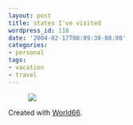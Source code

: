 ```yaml
---
layout: post
title: states I've visited
wordpress_id: 118
date: '2004-02-17T08:09:38-08:00'
categories:
- personal
tags:
- vacation
- travel
---
```


<figure class="aligncenter">
  <img src="http://www.world66.com/myworld66/visitedStates/statemap?visited=ALAZARCACODCFLGAKSKYLAMDMSMONVNJNMNYNCOHOKPASCTNTXUTVAWVILVTOR">
</figure>

Created with [World66](http://www.world66.com/myworld66/visitedStates).
